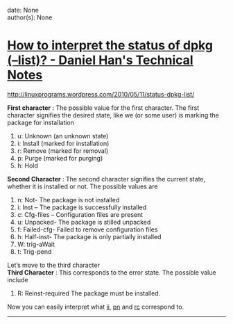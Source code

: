 
date: None  
author(s): None  

# [How to interpret the status of dpkg (–list)? - Daniel Han's Technical Notes](https://sites.google.com/site/xiangyangsite/home/technical-tips/linux-unix/administrations/package-management-on-linux/how-to-interpret-the-status-of-dpkg-list)

<http://linuxprograms.wordpress.com/2010/05/11/status-dpkg-list/>

**First character** : The possible value for the first character. The first character signifies the desired state, like we (or some user) is marking the package for installation

  1. u: Unknown (an unknown state)
  2. i: Install (marked for installation)
  3. r: Remove (marked for removal)
  4. p: Purge (marked for purging)
  5. h: Hold



 **Second Character** : The second character signifies the current state, whether it is installed or not. The possible values are

  1. n: Not- The package is not installed
  2. i: Inst – The package is successfully installed
  3. c: Cfg-files – Configuration files are present
  4. u: Unpacked- The package is stilled unpacked
  5. f: Failed-cfg- Failed to remove configuration files
  6. h: Half-inst- The package is only partially installed
  7. W: trig-aWait
  8. t: Trig-pend



Let’s move to the third character  
 **Third Character** : This corresponds to the error state. The possible value include

  1. R: Reinst-required The package must be installed.



Now you can easily interpret what [ii](http://linuxprograms.wordpress.com/ii-dpkg-list/), [pn](http://linuxprograms.wordpress.com/pn-dpkg-list/) and [rc](http://linuxprograms.wordpress.com/rc-dpkg-list/) correspond to.  
  
---

